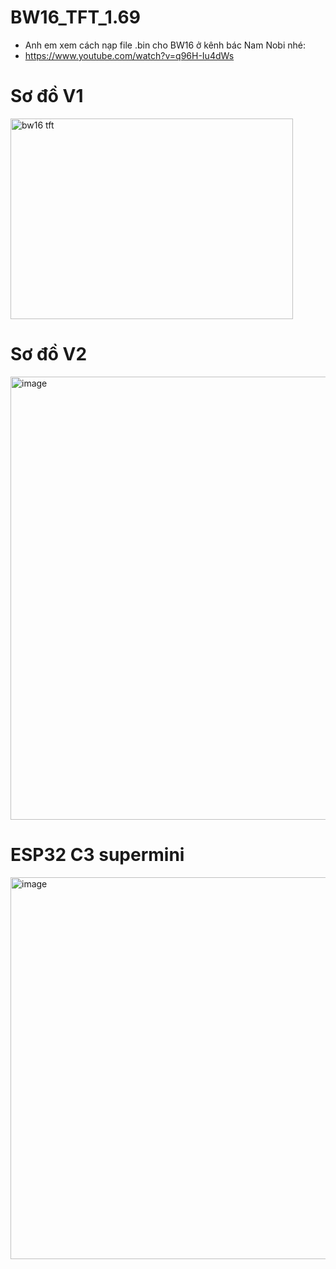 # BW16_TFT_1.69

* Anh em xem cách nạp file .bin cho BW16 ở kênh bác Nam Nobi nhé:
* https://www.youtube.com/watch?v=q96H-Iu4dWs

# Sơ đồ V1

<img width="452" height="321" alt="bw16 tft" src="https://github.com/user-attachments/assets/855af253-e2b9-4e4d-baee-4c93d73bfd24" />

# Sơ đồ V2

<img width="1194" height="709" alt="image" src="https://github.com/user-attachments/assets/5c5ce80d-c79e-484c-a8d6-d335a348fad9" />

# ESP32 C3 supermini

<img width="946" height="611" alt="image" src="https://github.com/user-attachments/assets/b4bed1fd-3bcf-4871-97cd-405ee5954cdb" />



